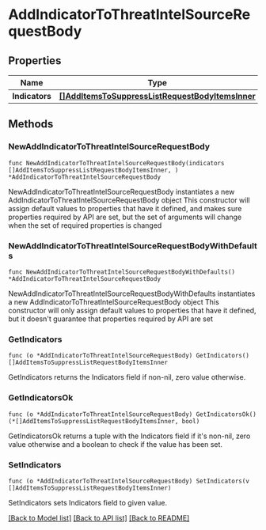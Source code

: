 # AddIndicatorToThreatIntelSourceRequestBody

## Properties

Name | Type | Description | Notes
------------ | ------------- | ------------- | -------------
**Indicators** | [**[]AddItemsToSuppressListRequestBodyItemsInner**](AddItemsToSuppressListRequestBodyItemsInner.md) |  | 

## Methods

### NewAddIndicatorToThreatIntelSourceRequestBody

`func NewAddIndicatorToThreatIntelSourceRequestBody(indicators []AddItemsToSuppressListRequestBodyItemsInner, ) *AddIndicatorToThreatIntelSourceRequestBody`

NewAddIndicatorToThreatIntelSourceRequestBody instantiates a new AddIndicatorToThreatIntelSourceRequestBody object
This constructor will assign default values to properties that have it defined,
and makes sure properties required by API are set, but the set of arguments
will change when the set of required properties is changed

### NewAddIndicatorToThreatIntelSourceRequestBodyWithDefaults

`func NewAddIndicatorToThreatIntelSourceRequestBodyWithDefaults() *AddIndicatorToThreatIntelSourceRequestBody`

NewAddIndicatorToThreatIntelSourceRequestBodyWithDefaults instantiates a new AddIndicatorToThreatIntelSourceRequestBody object
This constructor will only assign default values to properties that have it defined,
but it doesn't guarantee that properties required by API are set

### GetIndicators

`func (o *AddIndicatorToThreatIntelSourceRequestBody) GetIndicators() []AddItemsToSuppressListRequestBodyItemsInner`

GetIndicators returns the Indicators field if non-nil, zero value otherwise.

### GetIndicatorsOk

`func (o *AddIndicatorToThreatIntelSourceRequestBody) GetIndicatorsOk() (*[]AddItemsToSuppressListRequestBodyItemsInner, bool)`

GetIndicatorsOk returns a tuple with the Indicators field if it's non-nil, zero value otherwise
and a boolean to check if the value has been set.

### SetIndicators

`func (o *AddIndicatorToThreatIntelSourceRequestBody) SetIndicators(v []AddItemsToSuppressListRequestBodyItemsInner)`

SetIndicators sets Indicators field to given value.



[[Back to Model list]](../README.md#documentation-for-models) [[Back to API list]](../README.md#documentation-for-api-endpoints) [[Back to README]](../README.md)


